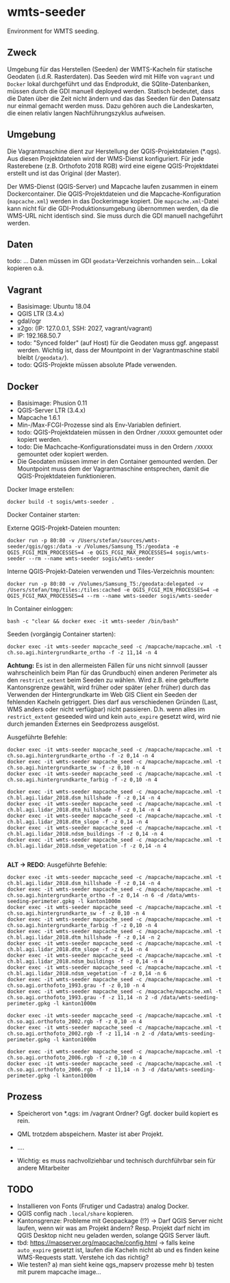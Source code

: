 # wmts-seeder
Environment for WMTS seeding.

## Zweck
Umgebung für das Herstellen (Seeden) der WMTS-Kacheln für statische Geodaten (i.d.R. Rasterdaten). Das Seeden wird mit Hilfe von `vagrant` und `Docker` lokal durchgeführt und das Endprodukt, die SQlite-Datenbanken, müssen durch die GDI manuell deployed werden. Statisch bedeutet, dass die Daten über die Zeit nicht ändern und das das Seeden für den Datensatz nur einmal gemacht werden muss. Dazu gehören auch die Landeskarten, die einen relativ langen Nachführungszyklus aufweisen.

## Umgebung
Die Vagrantmaschine dient zur Herstellung der QGIS-Projektdateien (*.qgs). Aus diesen Projektdateien wird der WMS-Dienst konfiguriert. Für jede Rasterebene (z.B. Orthofoto 2018 RGB) wird eine eigene QGIS-Projektdatei erstellt und ist das Original (der Master).

Der WMS-Dienst (QGIS-Server) und Mapcache laufen zusammen in einem Dockercontainer. Die QGIS-Projektdateien und die Mapcache-Konfiguration (`mapcache.xml`) werden in das Dockerimage kopiert. Die `mapcache.xml`-Datei kann nicht für die GDI-Produktionsumgebung übernommen werden, da die WMS-URL nicht identisch sind. Sie muss durch die GDI manuell nachgeführt werden.

## Daten
todo: ... Daten müssen im GDI `geodata`-Verzeichnis vorhanden sein... Lokal kopieren o.ä.

## Vagrant
* Basisimage: Ubuntu 18.04
* QGIS LTR (3.4.x)
* gdal/ogr
* x2go: (IP: 127.0.0.1, SSH: 2027, vagrant/vagrant)
* IP: 192.168.50.7
* todo: "Synced folder" (auf Host) für die Geodaten muss ggf. angepasst werden. Wichtig ist, dass der Mountpoint in der Vagrantmaschine stabil bleibt (`/geodata/`).
* todo: QGIS-Projekte müssen absolute Pfade verwenden.

## Docker
* Basisimage: Phusion 0.11
* QGIS-Server LTR (3.4.x)
* Mapcache 1.6.1
* Min-/Max-FCGI-Prozesse sind als Env-Variablen definiert.
* todo: QGIS-Projektdateien müssen in den Ordner `/XXXXX` gemountet oder kopiert werden.
* todo: Die Machcache-Konfigurationsdatei muss in den Ordern `/XXXXX` gemountet oder kopiert werden.
* Die Geodaten müssen immer in den Container gemounted werden. Der Mountpoint muss dem der Vagrantmaschine entsprechen, damit die QGIS-Projektdateien funktionieren.


Docker Image erstellen:
```
docker build -t sogis/wmts-seeder .
```

Docker Container starten:

Externe QGIS-Projekt-Dateien mounten:
```
docker run -p 80:80 -v /Users/stefan/sources/wmts-seeder/qgis/qgs:/data -v /Volumes/Samsung_T5:/geodata -e QGIS_FCGI_MIN_PROCESSES=4 -e QGIS_FCGI_MAX_PROCESSES=4 sogis/wmts-seeder --rm --name wmts-seeder sogis/wmts-seeder
```

Interne QGIS-Projekt-Dateien verwenden und Tiles-Verzeichnis mounten:
```
docker run -p 80:80 -v /Volumes/Samsung_T5:/geodata:delegated -v /Users/stefan/tmp/tiles:/tiles:cached -e QGIS_FCGI_MIN_PROCESSES=4 -e QGIS_FCGI_MAX_PROCESSES=4 --rm --name wmts-seeder sogis/wmts-seeder
```

In Container einloggen:
```
bash -c "clear && docker exec -it wmts-seeder /bin/bash"
```

Seeden (vorgängig Container starten):
```
docker exec -it wmts-seeder mapcache_seed -c /mapcache/mapcache.xml -t ch.so.agi.hintergrundkarte_ortho -f -z 11,14 -n 4
```

**Achtung:** Es ist in den allermeisten Fällen für uns nicht sinnvoll (ausser wahrscheinlich beim Plan für das Grundbuch) einen anderen Perimeter als den `restrict_extent` beim Seeden zu wählen. Wird z.B. eine gebufferte Kantonsgrenze gewählt, wird früher oder später (eher früher) durch das Verwenden der Hintergrundkarte im Web GIS Client ein Seeden der fehlenden Kacheln getriggert. Dies darf aus verschiedenen Gründen (Last, WMS anders oder nicht verfügbar) nicht passieren. D.h. wenn alles im `restrict_extent` geseeded wird und kein `auto_expire` gesetzt wird, wird nie durch jemanden Externes ein Seedprozess ausgelöst.

Ausgeführte Befehle:

```
docker exec -it wmts-seeder mapcache_seed -c /mapcache/mapcache.xml -t ch.so.agi.hintergrundkarte_ortho -f -z 0,14 -n 4
docker exec -it wmts-seeder mapcache_seed -c /mapcache/mapcache.xml -t ch.so.agi.hintergrundkarte_sw -f -z 0,10 -n 4
docker exec -it wmts-seeder mapcache_seed -c /mapcache/mapcache.xml -t ch.so.agi.hintergrundkarte_farbig -f -z 0,10 -n 4

docker exec -it wmts-seeder mapcache_seed -c /mapcache/mapcache.xml -t ch.bl.agi.lidar_2018.dsm_hillshade -f -z 0,14 -n 4
docker exec -it wmts-seeder mapcache_seed -c /mapcache/mapcache.xml -t ch.bl.agi.lidar_2018.dtm_hillshade -f -z 0,14 -n 4
docker exec -it wmts-seeder mapcache_seed -c /mapcache/mapcache.xml -t ch.bl.agi.lidar_2018.dtm_slope -f -z 0,14 -n 4
docker exec -it wmts-seeder mapcache_seed -c /mapcache/mapcache.xml -t ch.bl.agi.lidar_2018.ndsm_buildings -f -z 0,14 -n 4
docker exec -it wmts-seeder mapcache_seed -c /mapcache/mapcache.xml -t ch.bl.agi.lidar_2018.ndsm_vegetation -f -z 0,14 -n 4


```




**ALT -> REDO**: Ausgeführte Befehle:
```
docker exec -it wmts-seeder mapcache_seed -c /mapcache/mapcache.xml -t ch.bl.agi.lidar_2018.dsm_hillshade -f -z 0,14 -n 4
docker exec -it wmts-seeder mapcache_seed -c /mapcache/mapcache.xml -t ch.so.agi.hintergrundkarte_ortho -f -z 0,14 -n 6 -d /data/wmts-seeding-perimeter.gpkg -l kanton1000m
docker exec -it wmts-seeder mapcache_seed -c /mapcache/mapcache.xml -t ch.so.agi.hintergrundkarte_sw -f -z 0,10 -n 4
docker exec -it wmts-seeder mapcache_seed -c /mapcache/mapcache.xml -t ch.so.agi.hintergrundkarte_farbig -f -z 0,10 -n 4
docker exec -it wmts-seeder mapcache_seed -c /mapcache/mapcache.xml -t ch.bl.agi.lidar_2018.dtm_hillshade -f -z 0,14 -n 2
docker exec -it wmts-seeder mapcache_seed -c /mapcache/mapcache.xml -t ch.bl.agi.lidar_2018.dtm_slope -f -z 0,14 -n 4
docker exec -it wmts-seeder mapcache_seed -c /mapcache/mapcache.xml -t ch.bl.agi.lidar_2018.ndsm_buildings -f -z 0,14 -n 4
docker exec -it wmts-seeder mapcache_seed -c /mapcache/mapcache.xml -t ch.bl.agi.lidar_2018.ndsm_vegetation -f -z 0,14 -n 6
docker exec -it wmts-seeder mapcache_seed -c /mapcache/mapcache.xml -t ch.so.agi.orthofoto_1993.grau -f -z 0,10 -n 4
docker exec -it wmts-seeder mapcache_seed -c /mapcache/mapcache.xml -t ch.so.agi.orthofoto_1993.grau -f -z 11,14 -n 2 -d /data/wmts-seeding-perimeter.gpkg -l kanton1000m

docker exec -it wmts-seeder mapcache_seed -c /mapcache/mapcache.xml -t ch.so.agi.orthofoto_2002.rgb -f -z 0,10 -n 4
docker exec -it wmts-seeder mapcache_seed -c /mapcache/mapcache.xml -t ch.so.agi.orthofoto_2002.rgb -f -z 11,14 -n 2 -d /data/wmts-seeding-perimeter.gpkg -l kanton1000m

docker exec -it wmts-seeder mapcache_seed -c /mapcache/mapcache.xml -t ch.so.agi.orthofoto_2006.rgb -f -z 0,10 -n 4
docker exec -it wmts-seeder mapcache_seed -c /mapcache/mapcache.xml -t ch.so.agi.orthofoto_2006.rgb -f -z 11,14 -n 3 -d /data/wmts-seeding-perimeter.gpkg -l kanton1000m

```

## Prozess

- Speicherort von *.qgs: im /vagrant Ordner? Ggf. docker build kopiert es rein.
- QML trotzdem abspeichern. Master ist aber Projekt.
- ....


- Wichtig: es muss nachvollziehbar und technisch durchführbar sein für andere Mitarbeiter


## TODO
- Installieren von Fonts (Frutiger und Cadastra) analog Docker.
- QGIS config nach `.local/share` kopieren.
- Kantonsgrenze: Probleme mit Geopackage (!?) -> Darf QGIS Server nicht laufen, wenn wir was am Projekt ändern? Resp. Projekt darf nicht im QGIS Desktop nicht neu geladen werden, solange QGIS Server läuft.
- tbd: https://mapserver.org/mapcache/config.html -> falls keine `auto_expire` gesetzt ist, laufen die Kacheln nicht ab und es finden keine WMS-Requests statt. Verstehe ich das richtig?
- Wie testen? a) man sieht keine qgs_mapserv prozesse mehr b) testen mit purem mapcache image...